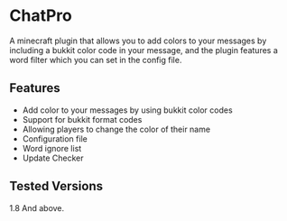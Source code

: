 # ChatPro
A minecraft plugin that allows you to add colors to your messages by including a bukkit color code in your message, and the plugin features a word filter which you can set in the config file.



## Features
- Add color to your messages by using bukkit color codes
- Support for bukkit format codes
- Allowing players to change the color of their name
- Configuration file
- Word ignore list
- Update Checker


## Tested Versions
1.8 And above.
